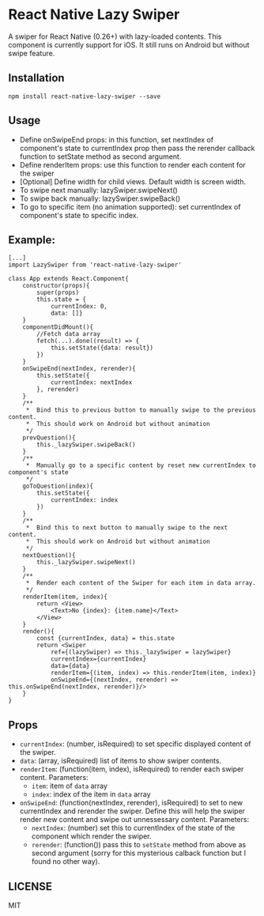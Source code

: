 # React Native Lazy Swiper
A swiper for React Native (0.26+) with lazy-loaded contents.
This component is currently support for iOS. It still runs on Android but without swipe feature.

## Installation
`npm install react-native-lazy-swiper --save`

## Usage
* Define onSwipeEnd props: in this function, set nextIndex of component's state to currentIndex prop then pass the rerender callback function to setState method as second argument.
* Define renderItem props: use this function to render each content for the swiper
* [Optional] Define width for child views. Default width is screen width.
* To swipe next manually: lazySwiper.swipeNext()
* To swipe back manually: lazySwiper.swipeBack()
* To go to specific item (no animation supported): set currentIndex of component's state to specific index.

## Example:

````
[...]
import LazySwiper from 'react-native-lazy-swiper'

class App extends React.Component{
	constructor(props){
		super(props)
		this.state = {
			currentIndex: 0,
			data: []}
	}
	componentDidMount(){
		//Fetch data array
		fetch(...).done((result) => {
			this.setState({data: result})
		})
	}
	onSwipeEnd(nextIndex, rerender){
		this.setState({
			currentIndex: nextIndex
		}, rerender)
	}
	/**
	 * 	Bind this to previous button to manually swipe to the previous content.
	 *	This should work on Android but without animation
	 */
	prevQuestion(){
        this._lazySwiper.swipeBack()
    }
    /**
     *	Manually go to a specific content by reset new currentIndex to component's state
     */
    goToQuestion(index){
        this.setState({
            currentIndex: index
        })
    }
    /**
     *	Bind this to next button to manually swipe to the next content.
     *	This should work on Android but without animation
     */
    nextQuestion(){
        this._lazySwiper.swipeNext()
    }
    /**
     *	Render each content of the Swiper for each item in data array.
     */
    renderItem(item, index){
		return <View>
			<Text>No {index}: {item.name}</Text>
		</View>
	}
	render(){
		const {currentIndex, data} = this.state
		return <Swiper 
			ref={(lazySwiper) => this._lazySwiper = lazySwiper} 
		    currentIndex={currentIndex}
		    data={data}
		    renderItem={(item, index) => this.renderItem(item, index)}
		    onSwipeEnd={(nextIndex, rerender) => this.onSwipeEnd(nextIndex, rerender)}/>
	}
}
````

## Props
* `currentIndex`: (number, isRequired) to set specific displayed content of the swiper.
* `data`: (array, isRequired) list of items to show swiper contents.
* `renderItem`: (function(item, index), isRequired) to render each swiper content. Parameters:
  * `item`: item of `data` array
  * `index`: index of the item in `data` array
* `onSwipeEnd`: (function(nextIndex, rerender), isRequired) to set to new currentIndex and rerender the swiper. Define this will help the swiper render new content and swipe out unnessessary content. Parameters:
  * `nextIndex`: (number) set this to currentIndex of the state of the component which render the swiper.
  *	`rerender`: (function()) pass this to `setState` method from above as second argument (sorry for this mysterious calback function but I found no other way).

## LICENSE
MIT